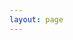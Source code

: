 ```yaml
---
layout: page
---
```


<script setup>
import {
  VPTeamPage,
  VPTeamPageTitle,
  VPTeamMembers
} from 'vitepress/theme'

const members = [
  {
    avatar: 'https://www.github.com/underradicals.png',
    name: 'Joseph Burton',
    title: 'Creator',
    links: [
      { icon: 'github', link: 'https://github.com/underradicals/THAT-SENTENCE-HAD-TOO-MANY-SYLLABLES-APOLOGIZE' },
      { icon: 'twitter', link: 'https://x.com/underradicals' }
    ]
  },
  {
    avatar: 'https://www.github.com/underradicals.png',
    name: 'Joseph Burton',
    title: 'Project Manager',
    links: [
      { icon: 'github', link: 'https://github.com/underradicals/THAT-SENTENCE-HAD-TOO-MANY-SYLLABLES-APOLOGIZE' },
      { icon: 'twitter', link: 'https://x.com/underradicals' }
    ]
  },
  {
    avatar: 'https://www.github.com/underradicals.png',
    name: 'Joseph Burton',
    title: 'System Designer',
    links: [
      { icon: 'github', link: 'https://github.com/underradicals/THAT-SENTENCE-HAD-TOO-MANY-SYLLABLES-APOLOGIZE' },
      { icon: 'twitter', link: 'https://x.com/underradicals' }
    ]
  },
  {
    avatar: 'https://www.github.com/underradicals.png',
    name: 'Joseph Burton',
    title: 'System Architecture',
    links: [
      { icon: 'github', link: 'https://github.com/underradicals/THAT-SENTENCE-HAD-TOO-MANY-SYLLABLES-APOLOGIZE' },
      { icon: 'twitter', link: 'https://x.com/underradicals' }
    ]
  },
  {
    avatar: 'https://www.github.com/underradicals.png',
    name: 'Joseph Burton',
    title: 'Software Developer',
    links: [
      { icon: 'github', link: 'https://github.com/underradicals/THAT-SENTENCE-HAD-TOO-MANY-SYLLABLES-APOLOGIZE' },
      { icon: 'twitter', link: 'https://x.com/underradicals' }
    ]
  },
  {
    avatar: 'https://www.github.com/underradicals.png',
    name: 'Joseph Burton',
    title: 'Database Developer / Administrator',
    links: [
      { icon: 'github', link: 'https://github.com/underradicals/THAT-SENTENCE-HAD-TOO-MANY-SYLLABLES-APOLOGIZE' },
      { icon: 'twitter', link: 'https://x.com/underradicals' }
    ]
  },
]
</script>

<VPTeamPage>
  <VPTeamPageTitle>
    <template #title>
      Our Team
    </template>
    <template #lead>
      We have an amazing and humble team here at underradicals, namely...Me! 
    </template>
  </VPTeamPageTitle>
  <VPTeamMembers :members />
</VPTeamPage>
